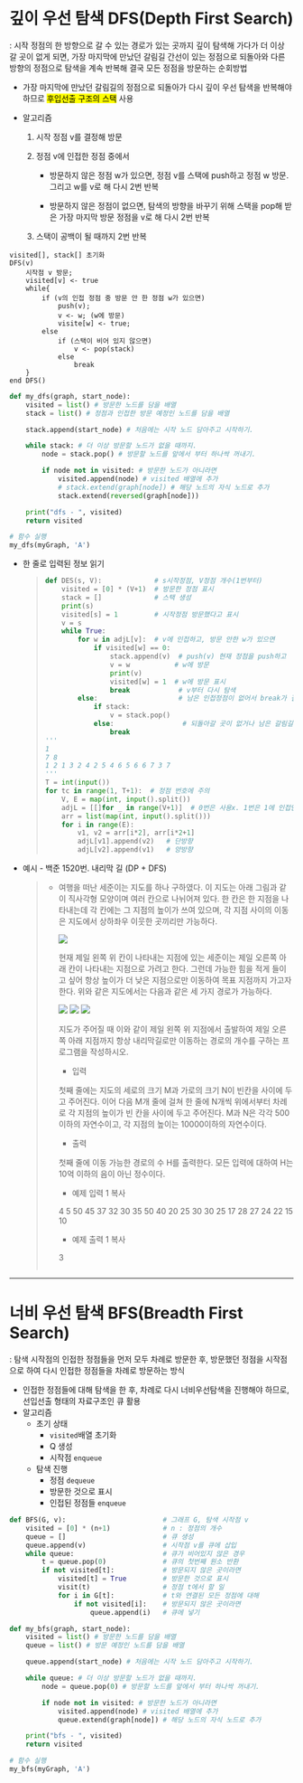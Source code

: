 # 깊이 우선 탐색 DFS(Depth First Search)

: 시작 정점의 한 방향으로 갈 수 있는 경로가 있는 곳까지 깊이 탐색해 가다가 더 이상 갈 곳이 없게 되면, 가장 마지막에 만났던 갈림길 간선이 있는 정점으로 되돌아와 다른 방향의 정점으로 탐색을 계속 반복해 결국 모든 정점을 방문하는 순회방법

- 가장 마지막에 만났던 갈림길의 정점으로 되돌아가 다시 깊이 우선 탐색을 반복해야 하므로 <mark>후입선출 구조의 스택</mark> 사용

- 알고리즘
  
  1. 시작 정점 v를 결정해 방문
  
  2. 정점 v에 인접한 정점 중에서
     
     - 방문하지 않은 정점 w가 있으면, 정점 v를 스택에 push하고 정점 w 방문. 그리고 w를 v로 해 다시 2번 반복
     
     - 방문하지 않은 정점이 없으면, 탐색의 방향을 바꾸기 위해 스택을 pop해 받은 가장 마지막 방문 정점을 v로 해 다시 2번 반복
  
  3. 스택이 공백이 될 때까지 2번 반복

```pseudocode
visited[], stack[] 초기화
DFS(v)
    시작점 v 방문;
    visited[v] <- true
    while{
        if (v의 인접 정점 중 방문 안 한 정점 w가 있으면)
            push(v);
            v <- w; (w에 방문)
            visite[w] <- true;
        else
            if (스택이 비어 있지 않으면)
                v <- pop(stack)
            else
                break
    }
end DFS()
```

```python
def my_dfs(graph, start_node):
    visited = list() # 방문한 노드를 담을 배열
    stack = list() # 정점과 인접한 방문 예정인 노드를 담을 배열

    stack.append(start_node) # 처음에는 시작 노드 담아주고 시작하기.

    while stack: # 더 이상 방문할 노드가 없을 때까지.
        node = stack.pop() # 방문할 노드를 앞에서 부터 하나싹 꺼내기.

        if node not in visited: # 방문한 노드가 아니라면
            visited.append(node) # visited 배열에 추가
            # stack.extend(graph[node]) # 해당 노드의 자식 노드로 추가
            stack.extend(reversed(graph[node]))

    print("dfs - ", visited)
    return visited

# 함수 실행
my_dfs(myGraph, 'A')
```

- 한 줄로 입력된 정보 읽기
  
  > ```python
  > def DES(s, V):             # s시작정점, V정점 개수(1번부터)
  >     visited = [0] * (V+1)  # 방문한 정점 표시
  >     stack = []             # 스택 생성
  >     print(s)
  >     visited[s] = 1         # 시작정점 방문했다고 표시
  >     v = s
  >     while True:
  >         for w in adjL[v]:  # v에 인접하고, 방문 안한 w가 있으면
  >             if visited[w] == 0:
  >                 stack.append(v)  # push(v) 현재 정점을 push하고
  >                 v = w           # w에 방문
  >                 print(v)
  >                 visited[w] = 1  # w에 방문 표시
  >                 break            # v부터 다시 탐색
  >         else:                    # 남은 인접정점이 없어서 break가 걸리지 않은 경우
  >             if stack:
  >                 v = stack.pop()
  >             else:                 # 되돌아갈 곳이 없거나 남은 갈림길이 없으면 종료
  >                 break
  > '''
  > 1
  > 7 8
  > 1 2 1 3 2 4 2 5 4 6 5 6 6 7 3 7
  > '''
  > T = int(input())
  > for tc in range(1, T+1):  # 정점 번호에 주의
  >     V, E = map(int, input().split()) 
  >     adjL = [[]for _ in range(V+1)]  # 0번은 사용x. 1번은 1에 인접인 정점이 들어갈 것
  >     arr = list(map(int, input().split()))
  >     for i in range(E):
  >         v1, v2 = arr[i*2], arr[i*2+1]
  >         adjL[v1].append(v2)   # 단방향
  >         adjL[v2].append(v1)   # 양방향
  > ```

- 예시 - 백준 1520번. 내리막 길 (DP + DFS)
  
  > - 여행을 떠난 세준이는 지도를 하나 구하였다. 이 지도는 아래 그림과 같이 직사각형 모양이며 여러 칸으로 나뉘어져 있다. 한 칸은 한 지점을 나타내는데 각 칸에는 그 지점의 높이가 쓰여 있으며, 각 지점 사이의 이동은 지도에서 상하좌우 이웃한 곳끼리만 가능하다.
  >   
  >   ![](https://upload.acmicpc.net/0e11f3db-35d2-4b01-9aa0-9a39252f05be/-/preview/)
  >   
  >   현재 제일 왼쪽 위 칸이 나타내는 지점에 있는 세준이는 제일 오른쪽 아래 칸이 나타내는 지점으로 가려고 한다. 그런데 가능한 힘을 적게 들이고 싶어 항상 높이가 더 낮은 지점으로만 이동하여 목표 지점까지 가고자 한다. 위와 같은 지도에서는 다음과 같은 세 가지 경로가 가능하다.
  >   
  >   ![](https://upload.acmicpc.net/917d0418-35db-4081-9f62-69a2cc78721e/-/preview/) ![](https://upload.acmicpc.net/1ed5b78d-a4a1-49c0-8c23-12a12e2937e1/-/preview/) ![](https://upload.acmicpc.net/e57e7ef0-cc56-4340-ba5f-b22af1789f63/-/preview/)
  >   
  >   지도가 주어질 때 이와 같이 제일 왼쪽 위 지점에서 출발하여 제일 오른쪽 아래 지점까지 항상 내리막길로만 이동하는 경로의 개수를 구하는 프로그램을 작성하시오.
  >   
  >   - 입력
  >   
  >   첫째 줄에는 지도의 세로의 크기 M과 가로의 크기 N이 빈칸을 사이에 두고 주어진다. 이어 다음 M개 줄에 걸쳐 한 줄에 N개씩 위에서부터 차례로 각 지점의 높이가 빈 칸을 사이에 두고 주어진다. M과 N은 각각 500이하의 자연수이고, 각 지점의 높이는 10000이하의 자연수이다.
  >   
  >   - 출력
  >   
  >   첫째 줄에 이동 가능한 경로의 수 H를 출력한다. 모든 입력에 대하여 H는 10억 이하의 음이 아닌 정수이다.
  >   
  >   - 예제 입력 1 복사
  >   
  >   4 5
  >   50 45 37 32 30
  >   35 50 40 20 25
  >   30 30 25 17 28
  >   27 24 22 15 10
  >   
  >   - 예제 출력 1 복사
  >   
  >   3
  >   
  >   ```python
  >   
  >   ```

---

# 너비 우선 탐색 BFS(Breadth First Search)

: 탐색 시작점의 인접한 정점들을 먼저 모두 차례로 방문한 후, 방문했던 정점을 시작점으로 하여 다시 인접한 정점들을 차례로 방문하는 방식

- 인접한 정점들에 대해 탐색을 한 후, 차례로 다시 너비우선탐색을 진행해야 하므로, 선입선출 형태의 자료구조인 큐 활용
- 알고리즘
  - 초기 상태
    - `visited`배열 초기화
    - Q 생성
    - 시작점 `enqueue`
  - 탐색 진행
    - 정점 `dequeue `
    - 방문한 것으로 표시
    - 인접된 정점들 `enqueue`

```python
def BFS(G, v):                        # 그래프 G, 탐색 시작점 v
    visited = [0] * (n+1)             # n : 정점의 개수
    queue = []                        # 큐 생성
    queue.append(v)                   # 시작점 v를 큐에 삽입
    while queue:                      # 큐가 비어있지 않은 경우
        t = queue.pop(0)              # 큐의 첫번째 원소 반환
        if not visited[t]:            # 방문되지 않은 곳이라면
            visited[t] = True         # 방문한 것으로 표시
            visit(t)                  # 정점 t에서 할 일
            for i in G[t]:            # t와 연결된 모든 정점에 대해
                if not visited[i]:    # 방문되지 않은 곳이라면
                    queue.append(i)   # 큐에 넣기
```

```python
def my_bfs(graph, start_node):
    visited = list() # 방문한 노드를 담을 배열
    queue = list() # 방문 예정인 노드를 담을 배열

    queue.append(start_node) # 처음에는 시작 노드 담아주고 시작하기.

    while queue: # 더 이상 방문할 노드가 없을 때까지.
        node = queue.pop(0) # 방문할 노드를 앞에서 부터 하나싹 꺼내기.

        if node not in visited: # 방문한 노드가 아니라면
            visited.append(node) # visited 배열에 추가
            queue.extend(graph[node]) # 해당 노드의 자식 노드로 추가

    print("bfs - ", visited)
    return visited

# 함수 실행
my_bfs(myGraph, 'A')
```
